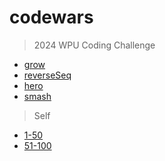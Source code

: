 # codewars

> 2024 WPU Coding Challenge
- [grow](https://github.com/fhasnur/codewars/blob/main/2024-wpu-coding-challenge/1-grow.js)
- [reverseSeq](https://github.com/fhasnur/codewars/blob/main/2024-wpu-coding-challenge/2-reverseSeq.js)
-  [hero](https://github.com/fhasnur/codewars/blob/main/2024-wpu-coding-challenge/3-hero.js)
-  [smash](https://github.com/fhasnur/codewars/blob/main/2024-wpu-coding-challenge/4-smash.js)
> Self
- [1-50](https://github.com/fhasnur/codewars/tree/main/self/1-50) 
- [51-100](https://github.com/fhasnur/codewars/tree/main/self/51-100)
